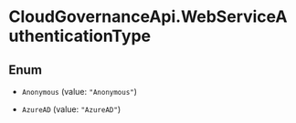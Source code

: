# CloudGovernanceApi.WebServiceAuthenticationType

## Enum


* `Anonymous` (value: `"Anonymous"`)

* `AzureAD` (value: `"AzureAD"`)


